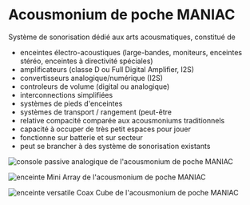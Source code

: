 # Acousmonium de poche MANIAC

Système de sonorisation dédié aux arts acousmatiques, constitué de

- enceintes électro-acoustiques (large-bandes, moniteurs, enceintes stéréo, enceintes à directivité spéciales)
- amplificateurs (classe D ou Full Digital Amplifier, I2S)
- convertisseurs analogique/numérique (I2S)
- controleurs de volume (digital ou analogique)
- interconnections simplifiées
- systèmes de pieds d'enceintes
- systèmes de transport / rangement (peut-être
- relative compacité comparée aux acousmoniums traditionnels
- capacité à occuper de très petit espaces pour jouer
- fonctionne sur batterie et sur secteur
- peut se brancher à des système de sonorisation existants

![console passive analogique de l'acousmonium de poche MANIAC](http://68.media.tumblr.com/055bda00a60f61c6d6f9a7f6f0e63c8d/tumblr_opu6byI4gT1uwu2tvo1_1280.jpg "console 2.1")

![enceinte Mini Array de l'acousmonium de poche MANIAC](http://68.media.tumblr.com/522ee11304c1a81d116b7fb4f044b4fe/tumblr_opu6byI4gT1uwu2tvo2_1280.jpg "enceinte directive Mini Array")

![enceinte versatile *_Coax Cube_* de l'acousmonium de poche MANIAC](http://68.media.tumblr.com/8229d144883835ee26dedd69631da3bb/tumblr_opu6byI4gT1uwu2tvo3_1280.jpg "enceinte polyvalente Coax Cube")


